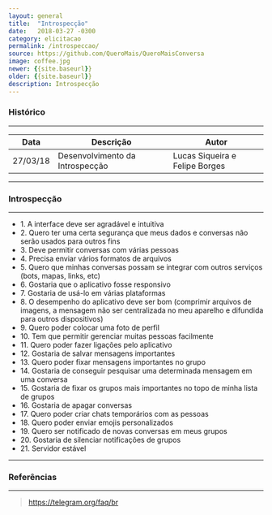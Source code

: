 ```yaml
---
layout: general
title:  "Introspecção"
date:   2018-03-27 -0300
category: elicitacao
permalink: /introspeccao/
source: https://github.com/QueroMais/QueroMaisConversa
image: coffee.jpg
newer: {{site.baseurl}}
older: {{site.baseurl}}
description: Introspecção
---
```


### Histórico
_____________

<table class="mdl-data-table mdl-js-data-table  mdl-shadow--2dp">
  <thead>
    <tr>
      <th class="mdl-data-table__cell--non-numeric">Data</th>
      <th class="mdl-data-table__cell--non-numeric">Descrição</th>
      <th class="mdl-data-table__cell--non-numeric">Autor</th>
    </tr>
  </thead>
  <tbody>
    <tr>
      <td class="mdl-data-table__cell--non-numeric">27/03/18</td>
      <td class="mdl-data-table__cell--non-numeric">Desenvolvimento da Introspecção</td>
      <td class="mdl-data-table__cell--non-numeric">Lucas Siqueira e Felipe Borges</td>
    </tr>
  </tbody>
</table>

________________
### Introspecção
________________

<ul class='mdl-list'>
  <li class="mdl-list__item">1. A interface deve ser agradável e intuitiva</li>
  <li class="mdl-list__item">2. Quero ter uma certa segurança que meus dados e conversas não serão usados para outros fins</li>
  <li class="mdl-list__item">3. Deve permitir conversas com várias pessoas</li>
  <li class="mdl-list__item">4. Precisa enviar vários formatos de arquivos</li>
  <li class="mdl-list__item">5. Quero que minhas conversas possam se integrar com outros serviços (bots, mapas, links, etc)</li>
  <li class="mdl-list__item">6. Gostaria que o aplicativo fosse responsivo</li>
  <li class="mdl-list__item">7. Gostaria de usá-lo em várias plataformas</li>
  <li class="mdl-list__item">8. O desempenho do aplicativo deve ser bom (comprimir arquivos de imagens, a mensagem não ser centralizada no meu aparelho e difundida para outros dispositivos)</li>
  <li class="mdl-list__item">9. Quero poder colocar uma foto de perfil</li>
  <li class="mdl-list__item">10. Tem que permitir gerenciar muitas pessoas facilmente</li>
  <li class="mdl-list__item">11. Quero poder fazer ligações pelo aplicativo</li>
  <li class="mdl-list__item">12. Gostaria de salvar mensagens importantes</li>
  <li class="mdl-list__item">13. Quero poder fixar mensagens importantes no grupo</li>
  <li class="mdl-list__item">14. Gostaria de conseguir pesquisar uma determinada mensagem em uma conversa</li>
  <li class="mdl-list__item">15. Gostaria de fixar os grupos mais importantes no topo de minha lista de grupos</li>
  <li class="mdl-list__item">16. Gostaria de apagar conversas</li>
  <li class="mdl-list__item">17. Quero poder criar chats temporários com as pessoas</li>
  <li class="mdl-list__item">18. Quero poder enviar emojis personalizados</li>
  <li class="mdl-list__item">19. Quero ser notificado de novas conversas em meus grupos</li>
  <li class="mdl-list__item">20. Gostaria de silenciar notificações de grupos</li>
  <li class="mdl-list__item">21. Servidor estável</li>
</ul>

_______________
### Referências
_______________

> https://telegram.org/faq/br
